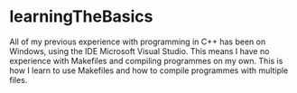 # learningTheBasics
All of my previous experience with programming in C++ has been on Windows, using the IDE Microsoft Visual Studio. This means I have no experience with Makefiles and compiling programmes on my own. This is how I learn to use Makefiles and how to compile programmes with multiple files.
